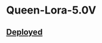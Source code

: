 # Queen-Lora-5.0V
## <a href="https://heroku.com/deploy?template=https://github.com/OMINDUANJANA/Queen-Lora-5.0V.git"> Deployed </a>
